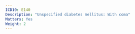 ```yaml
---
ICD10: E140
Description: "Unspecified diabetes mellitus: With coma"
Matters: Yes
Weight: 2
---
```


